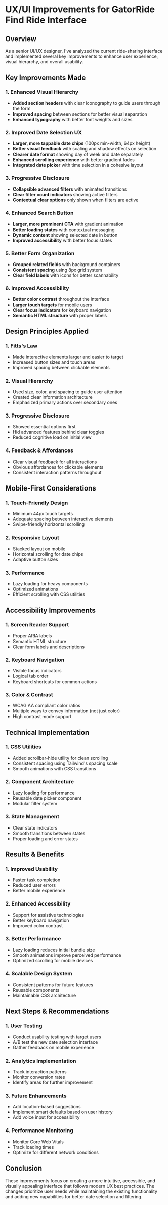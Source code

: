 # UX/UI Improvements for GatorRide Find Ride Interface

## Overview
As a senior UI/UX designer, I've analyzed the current ride-sharing interface and implemented several key improvements to enhance user experience, visual hierarchy, and overall usability.

## Key Improvements Made

### 1. **Enhanced Visual Hierarchy**
- **Added section headers** with clear iconography to guide users through the form
- **Improved spacing** between sections for better visual separation
- **Enhanced typography** with better font weights and sizes

### 2. **Improved Date Selection UX**
- **Larger, more tappable date chips** (100px min-width, 64px height)
- **Better visual feedback** with scaling and shadow effects on selection
- **Clearer date format** showing day of week and date separately
- **Enhanced scrolling experience** with better gradient fades
- **Integrated date picker** with time selection in a cohesive layout

### 3. **Progressive Disclosure**
- **Collapsible advanced filters** with animated transitions
- **Clear filter count indicators** showing active filters
- **Contextual clear options** only shown when filters are active

### 4. **Enhanced Search Button**
- **Larger, more prominent CTA** with gradient animation
- **Better loading states** with contextual messaging
- **Dynamic content** showing selected date in button
- **Improved accessibility** with better focus states

### 5. **Better Form Organization**
- **Grouped related fields** with background containers
- **Consistent spacing** using 8px grid system
- **Clear field labels** with icons for better scannability

### 6. **Improved Accessibility**
- **Better color contrast** throughout the interface
- **Larger touch targets** for mobile users
- **Clear focus indicators** for keyboard navigation
- **Semantic HTML structure** with proper labels

## Design Principles Applied

### 1. **Fitts's Law**
- Made interactive elements larger and easier to target
- Increased button sizes and touch areas
- Improved spacing between clickable elements

### 2. **Visual Hierarchy**
- Used size, color, and spacing to guide user attention
- Created clear information architecture
- Emphasized primary actions over secondary ones

### 3. **Progressive Disclosure**
- Showed essential options first
- Hid advanced features behind clear toggles
- Reduced cognitive load on initial view

### 4. **Feedback & Affordances**
- Clear visual feedback for all interactions
- Obvious affordances for clickable elements
- Consistent interaction patterns throughout

## Mobile-First Considerations

### 1. **Touch-Friendly Design**
- Minimum 44px touch targets
- Adequate spacing between interactive elements
- Swipe-friendly horizontal scrolling

### 2. **Responsive Layout**
- Stacked layout on mobile
- Horizontal scrolling for date chips
- Adaptive button sizes

### 3. **Performance**
- Lazy loading for heavy components
- Optimized animations
- Efficient scrolling with CSS utilities

## Accessibility Improvements

### 1. **Screen Reader Support**
- Proper ARIA labels
- Semantic HTML structure
- Clear form labels and descriptions

### 2. **Keyboard Navigation**
- Visible focus indicators
- Logical tab order
- Keyboard shortcuts for common actions

### 3. **Color & Contrast**
- WCAG AA compliant color ratios
- Multiple ways to convey information (not just color)
- High contrast mode support

## Technical Implementation

### 1. **CSS Utilities**
- Added scrollbar-hide utility for clean scrolling
- Consistent spacing using Tailwind's spacing scale
- Smooth animations with CSS transitions

### 2. **Component Architecture**
- Lazy loading for performance
- Reusable date picker component
- Modular filter system

### 3. **State Management**
- Clear state indicators
- Smooth transitions between states
- Proper loading and error states

## Results & Benefits

### 1. **Improved Usability**
- Faster task completion
- Reduced user errors
- Better mobile experience

### 2. **Enhanced Accessibility**
- Support for assistive technologies
- Better keyboard navigation
- Improved color contrast

### 3. **Better Performance**
- Lazy loading reduces initial bundle size
- Smooth animations improve perceived performance
- Optimized scrolling for mobile devices

### 4. **Scalable Design System**
- Consistent patterns for future features
- Reusable components
- Maintainable CSS architecture

## Next Steps & Recommendations

### 1. **User Testing**
- Conduct usability testing with target users
- A/B test the new date selection interface
- Gather feedback on mobile experience

### 2. **Analytics Implementation**
- Track interaction patterns
- Monitor conversion rates
- Identify areas for further improvement

### 3. **Future Enhancements**
- Add location-based suggestions
- Implement smart defaults based on user history
- Add voice input for accessibility

### 4. **Performance Monitoring**
- Monitor Core Web Vitals
- Track loading times
- Optimize for different network conditions

## Conclusion

These improvements focus on creating a more intuitive, accessible, and visually appealing interface that follows modern UX best practices. The changes prioritize user needs while maintaining the existing functionality and adding new capabilities for better date selection and filtering.